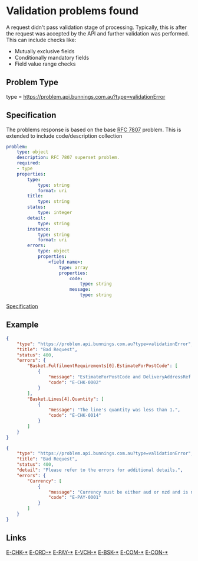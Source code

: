 # Validation problems found

A request didn't pass validation stage of processing. Typically, this is after the request was accepted by the API and further
validation was performed. This can include checks like:

- Mutually exclusive fields
- Conditionally mandatory fields
- Field value range checks

## Problem Type

type = <https://problem.api.bunnings.com.au?type=validationError>

## Specification

The problems response is based on the base [RFC 7807](https://tools.ietf.org/html/rfc7807) problem.
This is extended to include code/description collection

```yaml
problem:
    type: object
    description: RFC 7807 superset problem.
    required:
    - type
    properties:
        type:
            type: string
            format: uri
        title:
            type: string
        status:
            type: integer
        detail:
            type: string
        instance:
            type: string
            format: uri
        errors:
            type: object
            properties:
                <field name>:
                    type: array
                    properties:
                        code:
                            type: string
                        message:
                            type: string
```

[Specification](./validationError.yaml)

## Example

```json
{
    "type": "https://problem.api.bunnings.com.au?type=validationError",
    "title": "Bad Request",
    "status": 400,
    "errors": {
        "Basket.FulfilmentRequirements[0].EstimateForPostCode": [
            {
                "message": "EstimateForPostCode and DeliveryAddressRef are mutually exclusive",
                "code": "E-CHK-0002"
            }
        ],
        "Basket.Lines[4].Quantity": [
            {
                "message": "The line's quantity was less than 1.",
                "code": "E-CHK-0014"
            }
        ]
    }
}
```

```json
{
    "type": "https://problem.api.bunnings.com.au?type=validationError",
    "title": "Bad Request",
    "status": 400,
    "detail": "Please refer to the errors for additional details.",
    "errors": {
        "Currency": [
            {
                "message": "Currency must be either aud or nzd and is not case sensitive. The input provided did not match.",
                "code": "E-PAY-0001"
            }
        ]
    }
}
```

## Links

[E-CHK-*](./?codes=errorCodesCheckout)
[E-ORD-*](./?codes=errorCodesOrdering)
[E-PAY-*](./?codes=errorCodesPayment)
[E-VCH-*](./?codes=errorCodesVoucher)
[E-BSK-*](./?codes=errorCodesBasket)
[E-COM-*](./?codes=errorCodesCommunications)
[E-CON-*](./?codes=errorCodesConsumer)
